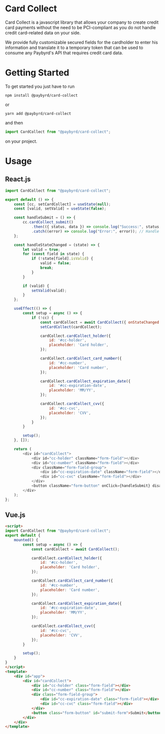 # Card Collect 
Card Collect is a javascript library that allows your company to create credit card payments without the need to be PCI-compliant as you do not handle credit card-related data on your side.

We provide fully customizable secured fields for the cardholder to enter his information and translate it to a temporary token that can be used to consume any Paybyrd's API that requires credit card data. 

# Getting Started
To get started you just have to run
```
npm install @paybyrd/card-collect
```
or
```
yarn add @paybyrd/card-collect
```
and then
```js
import CardCollect from "@paybyrd/card-collect";
```
on your project.

# Usage

## React.js

```js
import CardCollect from "@paybyrd/card-collect";

export default () => {
	const [cc, setCardCollect] = useState(null);
	const [valid, setValid] = useState(false);

	const handleSubmit = () => {
		cc.cardCollect_submit()
			.then(({ status, data }) => console.log("Success:", status, data)) // Handle paybyrd's response here
			.catch((error) => console.log("Error:", error)); // Handle any errors here
	};

	const handleStateChanged = (state) => {
		let valid = true;
		for (const field in state) {
			if (!state[field].isValid) {
				valid = false;
				break;
			}
		}

		if (valid) {
			setValid(valid);
		}
	};

	useEffect(() => {
		const setup = async () => {
			if (!cc) {
				const cardCollect = await CardCollect({ onStateChanged: handleStateChanged });
				setCardCollect(cardCollect);

				cardCollect.cardCollect_holder({
					id: '#cc-holder',
					placeholder: 'Card holder',
				});

				cardCollect.cardCollect_card_number({
					id: '#cc-number',
					placeholder: 'Card number',
				});

				cardCollect.cardCollect_expiration_date({
					id: '#cc-expiration-date',
					placeholder: 'MM/YY',
				});

				cardCollect.cardCollect_cvv({
					id: '#cc-cvc',
					placeholder: 'CVV',
				});
			}
		}

		setup();
	}, []);

	return (
		<div id="cardCollect">
			<div id="cc-holder" className="form-field"></div>
			<div id="cc-number" className="form-field"></div>
			<div className="form-field-group">
				<div id="cc-expiration-date" className="form-field"></div>
				<div id="cc-cvc" className="form-field"></div>
			</div>
			<button className="form-button" onClick={handleSubmit} disabled={!valid}>Submit</button>
		</div>
	);
};
```
## Vue.js

```html
<script>
import CardCollect from "@paybyrd/card-collect";
export default {
	mounted() {
		const setup = async () => {
			const cardCollect = await CardCollect();

			cardCollect.cardCollect_holder({
				id: '#cc-holder',
				placeholder: 'Card holder',
			});

			cardCollect.cardCollect_card_number({
				id: '#cc-number',
				placeholder: 'Card number',
			});

			cardCollect.cardCollect_expiration_date({
				id: '#cc-expiration-date',
				placeholder: 'MM/YY',
			});

			cardCollect.cardCollect_cvv({
				id: '#cc-cvc',
				placeholder: 'CVV',
			});
		}

		setup();
	}
}
</script>
<template>
	<div id="app">
		<div id="cardCollect">
			<div id="cc-holder" class="form-field"></div>
			<div id="cc-number" class="form-field"></div>
			<div class="form-field-group">
				<div id="cc-expiration-date" class="form-field"></div>
				<div id="cc-cvc" class="form-field"></div>
			</div>
			<button class="form-button" id="submit-form">Submit</button>
		</div>
	</div>
</template>
```